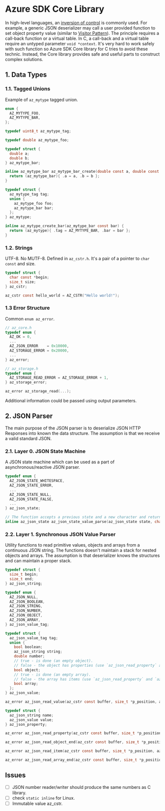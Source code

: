 # Azure SDK Core Library

In high-level languages, an [inversion of control](https://en.wikipedia.org/wiki/Inversion_of_control) is commonly used.
For example, a generic JSON deserializer may call a user provided function to set object property value (similar to [Visitor Pattern](https://en.wikipedia.org/wiki/Visitor_pattern)). The principle requires a call-back
function or a virtual table. In C, a call-back and a virtual table require an untyped parameter `void *context`.
It's very hard to work safely with such function so Azure SDK Core library for C tries to avoid these technic.
Instead, the Core library provides safe and useful parts to construct complex solutions.

## 1. Data Types

### 1.1. Tagged Unions

Example of `az_mytype` tagged union.

```c
enum {
  AZ_MYTYPE_FOO,
  AZ_MYTYPE_BAR,
};

typedef uint8_t az_mytype_tag;

typedef double az_mytype_foo;

typedef struct {
  double a;
  double b;
} az_mytype_bar;

inline az_mytype_bar az_mytype_bar_create(double const a, double const b) {
  return (az_mytype_bar){ .a = a, .b = b };
}

typedef struct {
  az_mytype_tag tag;
  union {
    az_mytype_foo foo;
    az_mytype_bar bar;
  };
} az_mytype;

inline az_mytype_create_bar(az_mytype_bar const bar) {
  return (az_mytype){ .tag = AZ_MYTYPE_BAR, .bar = bar };
}
```

### 1.2. Strings

UTF-8. No MUTF-8. Defined in `az_cstr.h`. It's a pair of a pointer to `char const` and size.

```c
typedef struct {
  char const *begin;
  size_t size;
} az_cstr;

az_cstr const hello_world = AZ_CSTR("Hello world!");
```

### 1.3 Error Structure

Common `enum az_error`.

```c
// az_core.h
typedef enum {
  AZ_OK = 0,
  ...
  AZ_JSON_ERROR    = 0x10000,
  AZ_STORAGE_ERROR = 0x20000,
  ...
} az_error;
```

```c
// az_storage.h
typedef enum {
  AZ_STORAGE_READ_ERROR = AZ_STORAGE_ERROR + 1,
} az_storage_error;

az_error az_storage_read(...);
```

Additional information could be passed using output parameters.

## 2. JSON Parser

The main purpose of the JSON parser is to deserialize JSON HTTP Responses into known the data structure.
The assumption is that we receive a valid standard JSON.

### 2.1. Layer 0. JSON State Machine

A JSON state machine which can be used as a part of asynchronous/reactive JSON parser.

```c
typedef enum {
  AZ_JSON_STATE_WHITESPACE,
  AZ_JSON_STATE_ERROR,
  ...
  AZ_JSON_STATE_NULL,
  AZ_JSON_STATE_FALSE,
  ...
} az_json_state;

// The function accepts a previous state and a new character and returns an new state.
inline az_json_state az_json_state_value_parse(az_json_state state, char c);
```

### 2.2. Layer 1. Synchronous JSON Value Parser

Utility functions to read primitive values, objects and arrays from a continuous JSON string.
The functions doesn't maintain a stack for nested objects and arrays. The assumption is that deserializer knows
the structures and can maintain a proper stack.

```c
typedef struct {
  size_t begin;
  size_t end;
} az_json_string;

typedef enum {
  AZ_JSON_NULL,
  AZ_JSON_BOOLEAN,
  AZ_JSON_STRING,
  AZ_JSON_NUMBER,
  AZ_JSON_OBJECT,
  AZ_JSON_ARRAY,
} az_json_value_tag;

typedef struct {
  az_json_value_tag tag;
  union {
    bool boolean;
    az_json_string string;
    double number;
    // true - is done (an empty object).
    // false - the object has properties (use `az_json_read_property` and `az_json_read_object_end`).
    bool object;
    // true - is done (an empty array).
    // false - the array has items (use `az_json_read_property` and `az_json_read_object_end`).
    bool array;
  };
} az_json_value;

az_error az_json_read_value(az_cstr const buffer, size_t *p_position, az_json_value *out_json_value);

typedef struct {
  az_json_string name;
  az_json_value value;
} az_json_property;

az_error az_json_read_property(az_cstr const buffer, size_t *p_position, az_json_property *out_property);

az_error az_json_read_object_end(az_cstr const buffer, size_t *p_position, bool *out_more_properties);

az_error az_json_read_item(az_cstr const buffer, size_t *p_position, az_json_value *out_item);

az_error az_json_read_array_end(az_cstr const buffer, size_t *p_position, bool *out_more_items);
```

## Issues

- [ ] JSON number reader/writer should produce the same numbers as C library.
- [ ] check `static inline` for Linux.
- [ ] Immutable value az_cstr.
